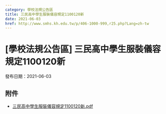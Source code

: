 ```yaml
---
category: 學校法規公告區
title: 三民高中學生服裝儀容規定1100120新
date: 2021-06-03
href: http://www.smhs.kh.edu.tw/p/406-1000-999,r25.php?Lang=zh-tw
---
```


# [學校法規公告區] 三民高中學生服裝儀容規定1100120新
發布日期：2021-06-03

<div><div></div><div></div></div>

## 附件
- [三民高中學生服裝儀容規定1100120新.pdf](https://www.smhs.kh.edu.tw/var/file/0/1000/attach/29/pta_476_7976251_86418.pdf)
